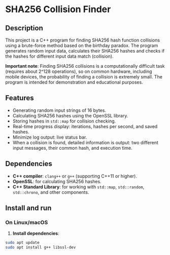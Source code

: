 # SHA256 Collision Finder

## Description

This project is a C++ program for finding SHA256 hash function collisions using a brute-force method based on the birthday paradox. The program generates random input data, calculates their SHA256 hashes and checks if the hashes for different input data match (collision).

**Important note**: Finding SHA256 collisions is a computationally difficult task (requires about 2^128 operations), so on common hardware, including mobile devices, the probability of finding a collision is extremely small. The program is intended for demonstration and educational purposes.

## Features

- Generating random input strings of 16 bytes.
- Calculating SHA256 hashes using the OpenSSL library.
- Storing hashes in `std::map` for collision checking.
- Real-time progress display: iterations, hashes per second, and saved hashes.
- Minimize log output: live status bar.
- When a collision is found, detailed information is output: two different input messages, their common hash, and execution time.

## Dependencies

- **C++ compiler**: `clang++` or `g++` (supporting C++11 or higher).
- **OpenSSL**: for calculating SHA256 hashes.
- **C++ Standard Library**: for working with `std::map`, `std::random`, `std::chrono`, and other components.

## Install and run

### On Linux/macOS

1. **Install dependencies**:

```bash
sudo apt update
sudo apt install g++ libssl-dev
